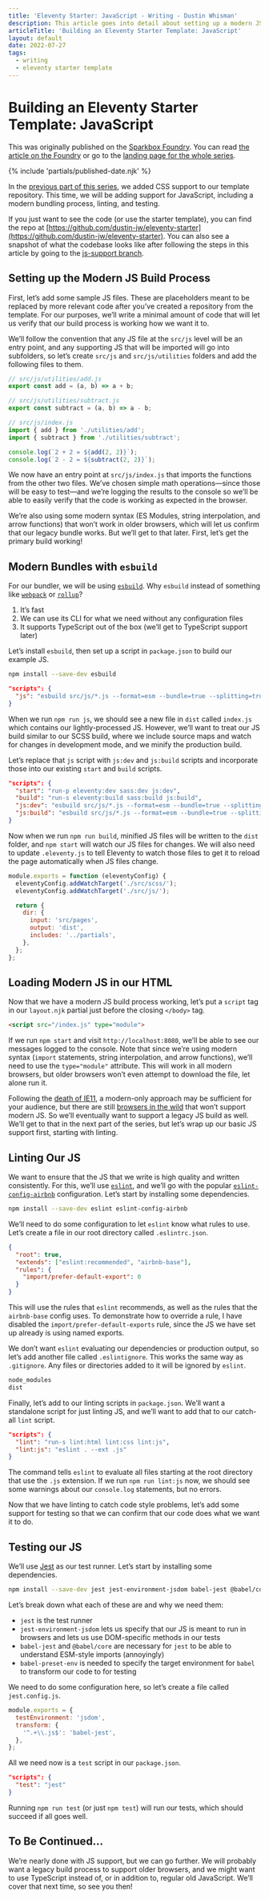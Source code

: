 ```yaml
---
title: 'Eleventy Starter: JavaScript - Writing - Dustin Whisman'
description: This article goes into detail about setting up a modern JS bundling process for an Eleventy project, including some details about linting and testing.
articleTitle: 'Building an Eleventy Starter Template: JavaScript'
layout: default
date: 2022-07-27
tags:
  - writing
  - eleventy starter template
---
```


# Building an Eleventy Starter Template: JavaScript

<p class="cmp-fine-print">
  This was originally published on the
  <a href="https://sparkbox.com/foundry">Sparkbox Foundry</a>.
  You can read
  <a href="https://sparkbox.com/foundry/building_javascript_into_my_github_starter_template_project">the article on the Foundry</a>
  or go to the
  <a href="https://sparkbox.com/foundry/series/building_an_eleventy_starter_template">landing page for the whole series</a>.
</p>

{% include 'partials/published-date.njk' %}

In the [previous part of this series](../eleventy-starter-css), we added CSS support to our template repository. This time, we will be adding support for JavaScript, including a modern bundling process, linting, and testing.

If you just want to see the code (or use the starter template), you can find the repo at [https://github.com/dustin-jw/eleventy-starter](https://github.com/dustin-jw/eleventy-starter). You can also see a snapshot of what the codebase looks like after following the steps in this article by going to the [js-support branch](https://github.com/dustin-jw/eleventy-starter/tree/js-support).

## Setting up the Modern JS Build Process

First, let’s add some sample JS files. These are placeholders meant to be replaced by more relevant code after you’ve created a repository from the template. For our purposes, we’ll write a minimal amount of code that will let us verify that our build process is working how we want it to.

We’ll follow the convention that any JS file at the `src/js` level will be an entry point, and any supporting JS that will be imported will go into subfolders, so let’s create `src/js` and `src/js/utilities` folders and add the following files to them.

```js
// src/js/utilities/add.js
export const add = (a, b) => a + b;

// src/js/utilities/subtract.js
export const subtract = (a, b) => a - b;

// src/js/index.js
import { add } from './utilities/add';
import { subtract } from './utilities/subtract';

console.log(`2 + 2 = ${add(2, 2)}`);
console.log(`2 - 2 = ${subtract(2, 2)}`);
```

We now have an entry point at `src/js/index.js` that imports the functions from the other two files. We’ve chosen simple math operations—since those will be easy to test—and we’re logging the results to the console so we’ll be able to easily verify that the code is working as expected in the browser.

We’re also using some modern syntax (ES Modules, string interpolation, and arrow functions) that won’t work in older browsers, which will let us confirm that our legacy bundle works. But we’ll get to that later. First, let’s get the primary build working!

## Modern Bundles with `esbuild`

For our bundler, we will be using [`esbuild`](https://esbuild.github.io/). Why `esbuild` instead of something like [`webpack`](https://webpack.js.org/) or [`rollup`](https://rollupjs.org/guide/en/)?

1. It’s fast
1. We can use its CLI for what we need without any configuration files
1. It supports TypeScript out of the box (we’ll get to TypeScript support later)

Let’s install `esbuild`, then set up a script in `package.json` to build our example JS.

```sh
npm install --save-dev esbuild
```

```json
"scripts": {
  "js": "esbuild src/js/*.js --format=esm --bundle=true --splitting=true --outdir=dist"
}
```

When we run `npm run js`, we should see a new file in `dist` called `index.js` which contains our lightly-processed JS. However, we’ll want to treat our JS build similar to our SCSS build, where we include source maps and watch for changes in development mode, and we minify the production build.

Let’s replace that `js` script with `js:dev` and `js:build` scripts and incorporate those into our existing `start` and `build` scripts.

```json
"scripts": {
  "start": "run-p eleventy:dev sass:dev js:dev",
  "build": "run-s eleventy:build sass:build js:build",
  "js:dev": "esbuild src/js/*.js --format=esm --bundle=true --splitting=true --outdir=dist --watch --sourcemap=inline",
  "js:build": "esbuild src/js/*.js --format=esm --bundle=true --splitting=true --outdir=dist --minify=true"
}
```

Now when we run `npm run build`, minified JS files will be written to the `dist` folder, and `npm start` will watch our JS files for changes. We will also need to update `.eleventy.js` to tell Eleventy to watch those files to get it to reload the page automatically when JS files change.

```js
module.exports = function (eleventyConfig) {
  eleventyConfig.addWatchTarget('./src/scss/');
  eleventyConfig.addWatchTarget('./src/js/');

  return {
    dir: {
      input: 'src/pages',
      output: 'dist',
      includes: '../partials',
    },
  };
};
```

## Loading Modern JS in our HTML

Now that we have a modern JS build process working, let’s put a `script` tag in our `layout.njk` partial just before the closing `</body>` tag.

```html
<script src="/index.js" type="module">
```

If we run `npm start` and visit `http://localhost:8080`, we’ll be able to see our messages logged to the console. Note that since we’re using modern syntax (`import` statements, string interpolation, and arrow functions), we’ll need to use the `type="module"` attribute. This will work in all modern browsers, but older browsers won’t even attempt to download the file, let alone run it.

Following the [death of IE11](https://www.npr.org/2021/05/22/999343673/internet-explorer-the-love-to-hate-it-web-browser-will-die-next-year), a modern-only approach may be sufficient for your audience, but there are still [browsers in the wild](https://blog.jim-nielsen.com/2022/a-web-for-all/) that won’t support modern JS. So we’ll eventually want to support a legacy JS build as well. We’ll get to that in the next part of the series, but let’s wrap up our basic JS support first, starting with linting.

## Linting Our JS

We want to ensure that the JS that we write is high quality and written consistently. For this, we’ll use [`eslint`](https://eslint.org/), and we’ll go with the popular [`eslint-config-airbnb`](https://github.com/airbnb/javascript/tree/master/packages/eslint-config-airbnb) configuration. Let’s start by installing some dependencies.

```sh
npm install --save-dev eslint eslint-config-airbnb
```

We’ll need to do some configuration to let `eslint` know what rules to use. Let’s create a file in our root directory called `.eslintrc.json`.

```json
{
  "root": true,
  "extends": ["eslint:recommended", "airbnb-base"],
  "rules": {
    "import/prefer-default-export": 0
  }
}
```

This will use the rules that `eslint` recommends, as well as the rules that the `airbnb-base` config uses. To demonstrate how to override a rule, I have disabled the `import/prefer-default-exports` rule, since the JS we have set up already is using named exports.

We don’t want `eslint` evaluating our dependencies or production output, so let’s add another file called `.eslintignore`. This works the same way as `.gitignore`. Any files or directories added to it will be ignored by `eslint`.

```sh
node_modules
dist
```

Finally, let’s add to our linting scripts in `package.json`. We’ll want a standalone script for just linting JS, and we’ll want to add that to our catch-all `lint` script.

```json
"scripts": {
  "lint": "run-s lint:html lint:css lint:js",
  "lint:js": "eslint . --ext .js"
}
```

The command tells `eslint` to evaluate all files starting at the root directory that use the `.js` extension. If we run `npm run lint:js` now, we should see some warnings about our `console.log` statements, but no errors.

Now that we have linting to catch code style problems, let’s add some support for testing so that we can confirm that our code does what we want it to do.

## Testing our JS

We’ll use [Jest](https://jestjs.io/) as our test runner. Let’s start by installing some dependencies.

```sh
npm install --save-dev jest jest-environment-jsdom babel-jest @babel/core @babel/preset-env
```

Let’s break down what each of these are and why we need them:

- `jest` is the test runner
- `jest-environment-jsdom` lets us specify that our JS is meant to run in browsers and lets us use DOM-specific methods in our tests
- `babel-jest` and `@babel/core` are necessary for `jest` to be able to understand ESM-style imports (annoyingly)
- `babel-preset-env` is needed to specify the target environment for `babel` to transform our code to for testing

We need to do some configuration here, so let’s create a file called `jest.config.js`.

```js
module.exports = {
  testEnvironment: 'jsdom',
  transform: {
    '^.+\\.js$': 'babel-jest',
  },
};
```

All we need now is a `test` script in our `package.json`.

```json
"scripts": {
  "test": "jest"
}
```

Running `npm run test` (or just `npm test`) will run our tests, which should succeed if all goes well.

## To Be Continued…

We’re nearly done with JS support, but we can go further. We will probably want a legacy build process to support older browsers, and we might want to use TypeScript instead of, or in addition to, regular old JavaScript. We’ll cover that next time, so see you then!
